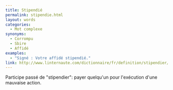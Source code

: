 ```yaml
---
title: Stipendié
permalink: stipendie.html
layout: words
categories:
  - Mot complexe
synonyms:
  - Corrompu
  - Sbire
  - Affidé
examples:
  - "Signé : Votre affidé stipendié."
link: http://www.linternaute.com/dictionnaire/fr/definition/stipendier/
---
```


Participe passé de &quot;stipendier&quot;: payer quelqu'un pour l'exécution d'une mauvaise action. 
